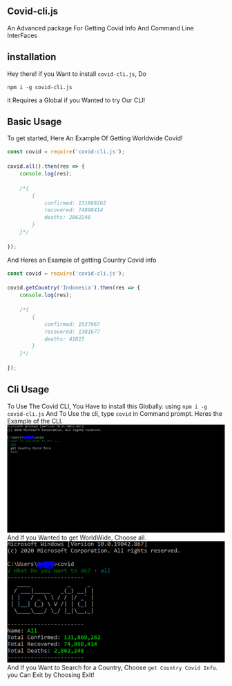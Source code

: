 ## Covid-cli.js
An Advanced package For Getting Covid Info And Command Line InterFaces
## installation
Hey there! if you Want to install ``covid-cli.js``,
Do 
```
npm i -g covid-cli.js
```
it Requires a Global if you Wanted to try Our CLI!
## Basic Usage
To get started, Here An Example Of Getting Worldwide Covid!
```js
const covid = require('covid-cli.js');

covid.all().then(res => {
    console.log(res);

    /*{
        {
            confirmed: 131869262
            recovered: 74898414
            deaths: 2862248
        }
    }*/

});
```
And Heres an Example of getting Country Covid info
```js
const covid = require('covid-cli.js');

covid.getCountry('Indonesia').then(res => {
    console.log(res);

    /*{
        {
            confirmed: 1537967
            recovered: 1381677
            deaths: 41815
        }
    }*/

});
```
## Cli Usage
To Use The Covid CLI, You Have to install this Globally. using ``npm i -g covid-cli.js``
And To Use the cli, type ``covid`` in Command prompt. Heres the Example of the CLI.
![CliExample](./Images/Cli.png)
And If you Wanted to get WorldWide, Choose all.
![anotherexample](./Images/Cli2.png)
And If you Want to Search for a Country, Choose ``get Country Covid Info``.
you Can Exit by Choosing Exit!